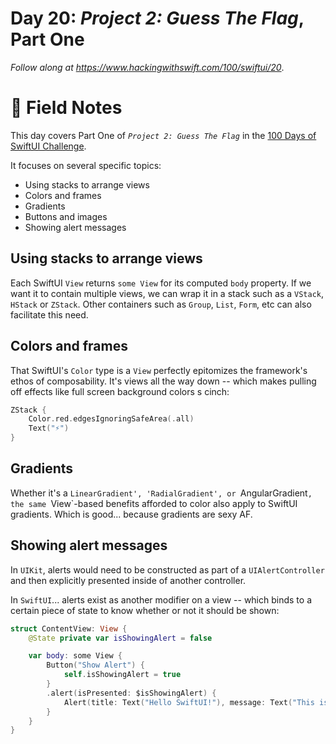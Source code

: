 # Day 20: _Project 2: Guess The Flag_, Part One


_Follow along at https://www.hackingwithswift.com/100/swiftui/20_.


# 📒 Field Notes

This day covers Part One of _`Project 2: Guess The Flag`_ in the [100 Days of SwiftUI Challenge](https://www.hackingwithswift.com/100/swiftui/20).

It focuses on several specific topics:

- Using stacks to arrange views
- Colors and frames
- Gradients
- Buttons and images
- Showing alert messages



## Using stacks to arrange views

Each SwiftUI `View` returns `some View` for its computed `body` property. If we want it to contain
multiple views, we can wrap it in a stack such as a `VStack`, `HStack` or `ZStack`. Other containers such as `Group`, `List`, `Form`, etc can also facilitate this need.


## Colors and frames

That SwiftUI's `Color` type is a `View` perfectly epitomizes the framework's ethos of composability. It's views all the way down -- which makes pulling off effects like full screen background colors s cinch:

```swift
ZStack {
    Color.red.edgesIgnoringSafeArea(.all)
    Text("⚡️")
}
```


## Gradients

Whether it's a `LinearGradient', 'RadialGradient', or `AngularGradient`, the same `View`-based benefits afforded to color also apply to SwiftUI gradients. Which is good... because gradients are sexy AF.



## Showing alert messages

In `UIKit`, alerts would need to be constructed as part of a `UIAlertController` and then explicitly presented inside of another controller.

In `SwiftUI`... alerts exist as another modifier on a view -- which binds to a certain piece of
state to know whether or not it should be shown:


```swift
struct ContentView: View {
    @State private var isShowingAlert = false

    var body: some View {
        Button("Show Alert") {
            self.isShowingAlert = true
        }
        .alert(isPresented: $isShowingAlert) {
            Alert(title: Text("Hello SwiftUI!"), message: Text("This is some detail message"), dismissButton: .default(Text("OK")))
        }
    }
}
```
